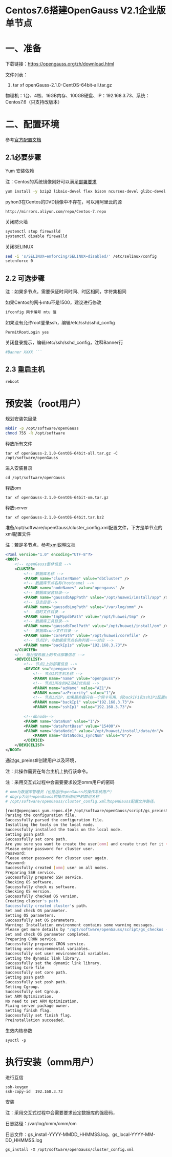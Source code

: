 # Centos7.6搭建OpenGauss V2.1企业版单节点

# 一、准备

下载链接：https://opengauss.org/zh/download.html



文件列表：

1. tar xf openGauss-2.1.0-CentOS-64bit-all.tar.gz

物理机：1台、4核、16GB内存、100GB硬盘、IP：192.168.3.73、系统：Centos7.6（只支持改版本）

# 二、配置环境

参考[官方配置文档](https://opengauss.org/zh/docs/2.1.0/docs/installation/准备软硬件安装环境.html)

## 2.1必要步骤

Yum 安装依赖

注：Centos的系统镜像刚好可以满足[部署要求](https://opengauss.org/zh/docs/2.1.0/docs/installation/准备软硬件安装环境.html#table1212531681911)

```bash
yum install -y bzip2 libaio-devel flex bison ncurses-devel glibc-devel patch redhat-lsb-core readline-devel
```

pyhon3在Centos的DVD镜像中不存在，可以用阿里云的源

```
http://mirrors.aliyun.com/repo/Centos-7.repo
```

关闭防火墙

```bash
systemctl stop firewalld
systemctl disable firewalld
```

关闭SELINUX

```bash
sed -i 's/SELINUX=enforcing/SELINUX=disabled/' /etc/selinux/config
setenforce 0
```

## 2.2 可选步骤

注：如果多节点，需要保证时间时间、时区相同，字符集相同

如果Centos的网卡mtu不是1500，建议进行修改

```bash
ifconfig 网卡编号 mtu 值
```

如果没有允许root登录ssh，编辑/etc/ssh/sshd_config

```
PermitRootLogin yes
```

关闭登录提示，编辑/etc/ssh/sshd_config，注释Banner行

```bash
#Banner XXXX ```
```

## 2.3 重启主机

```bash
reboot
```

# 预安装（root用户）

规划安装包目录

```bash
mkdir -p /opt/software/openGauss
chmod 755 -R /opt/software
```

释放所有文件

```
tar xf openGauss-2.1.0-CentOS-64bit-all.tar.gz -C /opt/software/openGauss
```

进入安装目录

```
cd /opt/software/openGauss
```

释放om

```
tar xf openGauss-2.1.0-CentOS-64bit-om.tar.gz
```

释放server

```
tar xf openGauss-2.1.0-CentOS-64bit.tar.bz2
```

准备/opt/software/openGauss/cluster_config.xml配置文件，下方是单节点的xml配置文件

注：若是多节点，[参考xml说明文档](https://opengauss.org/zh/docs/2.1.0/docs/installation/创建XML配置文件.html)

```xml
<?xml version="1.0" encoding="UTF-8"?>
<ROOT>
    <!-- openGauss整体信息 -->
    <CLUSTER>
        <!-- 数据库名称 -->
        <PARAM name="clusterName" value="dbCluster" />
        <!-- 数据库节点名称(hostname) -->
        <PARAM name="nodeNames" value="opengauss" />
        <!-- 数据库安装目录-->
        <PARAM name="gaussdbAppPath" value="/opt/huawei/install/app" />
        <!-- 日志目录-->
        <PARAM name="gaussdbLogPath" value="/var/log/omm" />
        <!-- 临时文件目录-->
        <PARAM name="tmpMppdbPath" value="/opt/huawei/tmp" />
        <!-- 数据库工具目录-->
        <PARAM name="gaussdbToolPath" value="/opt/huawei/install/om" />
        <!-- 数据库core文件目录-->
        <PARAM name="corePath" value="/opt/huawei/corefile" />
        <!-- 节点IP，与数据库节点名称列表一一对应 -->
        <PARAM name="backIp1s" value="192.168.3.73"/> 
    </CLUSTER>
    <!-- 每台服务器上的节点部署信息 -->
    <DEVICELIST>
        <!-- 节点1上的部署信息 -->
        <DEVICE sn="opengauss">
            <!-- 节点1的主机名称 -->
            <PARAM name="name" value="opengauss"/>
            <!-- 节点1所在的AZ及AZ优先级 -->
            <PARAM name="azName" value="AZ1"/>
            <PARAM name="azPriority" value="1"/>
            <!-- 节点1的IP，如果服务器只有一个网卡可用，将backIP1和sshIP1配置成同一个IP -->
            <PARAM name="backIp1" value="192.168.3.73"/>
            <PARAM name="sshIp1" value="192.168.3.73"/>
               
	    <!--dbnode-->
	    <PARAM name="dataNum" value="1"/>
	    <PARAM name="dataPortBase" value="15400"/>
	    <PARAM name="dataNode1" value="/opt/huawei/install/data/dn"/>
            <PARAM name="dataNode1_syncNum" value="0"/>
        </DEVICE>
    </DEVICELIST>
</ROOT>
```

通过gs_preinstll创建用户以及环境，

注：此操作需要在每台主机上执行该命令。

注：采用交互式过程中会需要要求设定omm用户的密码

```bash
# omm为数据库管理员（也是运行openGauss的操作系统用户）
# dbgrp为运行openGauss的操作系统用户的群组名称
# /opt/software/openGauss/cluster_config.xml为openGauss配置文件路径。

[root@opengauss yum.repos.d]# /opt/software/openGauss/script/gs_preinstall -U omm -G dbgrp -X /opt/software/openGauss/cluster_config.xml
Parsing the configuration file.
Successfully parsed the configuration file.
Installing the tools on the local node.
Successfully installed the tools on the local node.
Setting pssh path
Successfully set core path.
Are you sure you want to create the user[omm] and create trust for it (yes/no)? yes
Please enter password for cluster user.
Password: 
Please enter password for cluster user again.
Password: 
Successfully created [omm] user on all nodes.
Preparing SSH service.
Successfully prepared SSH service.
Checking OS software.
Successfully check os software.
Checking OS version.
Successfully checked OS version.
Creating cluster's path.
Successfully created cluster's path.
Set and check OS parameter.
Setting OS parameters.
Successfully set OS parameters.
Warning: Installation environment contains some warning messages.
Please get more details by "/opt/software/openGauss/script/gs_checkos -i A -h opengauss --detail".
Set and check OS parameter completed.
Preparing CRON service.
Successfully prepared CRON service.
Setting user environmental variables.
Successfully set user environmental variables.
Setting the dynamic link library.
Successfully set the dynamic link library.
Setting Core file
Successfully set core path.
Setting pssh path
Successfully set pssh path.
Setting Cgroup.
Successfully set Cgroup.
Set ARM Optimization.
No need to set ARM Optimization.
Fixing server package owner.
Setting finish flag.
Successfully set finish flag.
Preinstallation succeeded.
```

生效内核参数

```
sysctl -p
```

# 执行安装（omm用户）

进行互信

```
ssh-keygen
ssh-copy-id  192.168.3.73
```

安装

注：采用交互式过程中会需要要求设定数据库的强密码，

日志路径：/var/log/omm/omm/om

日志文件：gs_install-YYYY-MMDD_HHMMSS.log、gs_local-YYYY-MM-DD_HHMMSS.log

```
gs_install -X /opt/software/openGauss/cluster_config.xml
```

